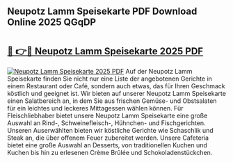 ## Neupotz Lamm Speisekarte PDF Download Online 2025 QGqDP

# <h2><a href="http://gcc8wg.nevu.top/?p=Neupotz+Lamm+Speisekarte">🔗 👉🔴 Neupotz Lamm Speisekarte 2025 PDF</a></h2>

[![Neupotz Lamm Speisekarte 2025 PDF](https://i.imgur.com/dBaPXMq.png)](http://gcc8wg.nevu.top/?p=Neupotz+Lamm+Speisekarte)
Auf der Neupotz Lamm Speisekarte finden Sie nicht nur eine Liste der angebotenen Gerichte in einem Restaurant oder Café, sondern auch etwas, das für Ihren Geschmack köstlich und geeignet ist. Wir bieten auf unserer Neupotz Lamm Speisekarte einen Salatbereich an, in dem Sie aus frischen Gemüse- und Obstsalaten für ein leichtes und leckeres Mittagessen wählen können. Für Fleischliebhaber bietet unsere Neupotz Lamm Speisekarte eine große Auswahl an Rind-, Schweinefleisch-, Hühnchen- und Fischgerichten. Unseren Auserwählten bieten wir köstliche Gerichte wie Schaschlik und Steak an, die über offenem Feuer zubereitet werden. Unsere Cafeteria bietet eine große Auswahl an Desserts, von traditionellen Kuchen und Kuchen bis hin zu erlesenen Crème Brûlée und Schokoladenstückchen.
